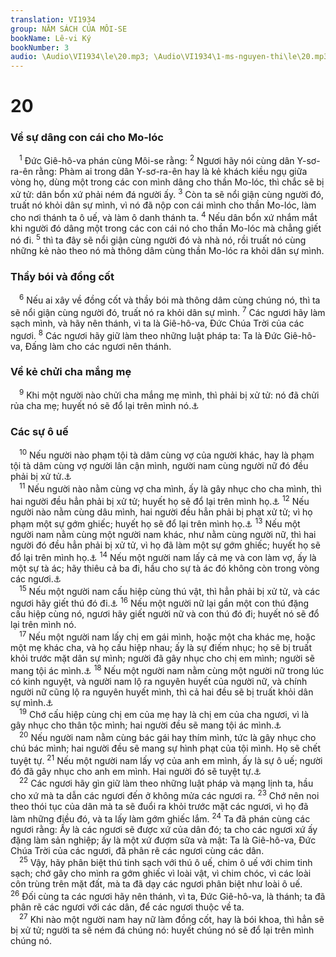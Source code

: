 ```yaml
---
translation: VI1934
group: NĂM SÁCH CỦA MÔI-SE
bookName: Lê-vi Ký 
bookNumber: 3
audio: \Audio\VI1934\le\20.mp3; \Audio\VI1934\1-ms-nguyen-thi\le\20.mp3
---
```


<div class="title"><h1>20</h1><h3>Về sự dâng con cái cho Mo-lóc</h3></div>
<span class="verse le_20_1"> <sup>1</sup> Đức Giê-hô-va phán cùng Môi-se rằng: </span>
<span class="verse le_20_2"><sup>2</sup> Ngươi hãy nói cùng dân Y-sơ-ra-ên rằng: Phàm ai trong dân Y-sơ-ra-ên hay là kẻ khách kiều ngụ giữa vòng họ, dùng một trong các con mình dâng cho thần Mo-lóc, thì chắc sẽ bị xử tử: dân bổn xứ phải ném đá người ấy. </span>
<span class="verse le_20_3"><sup>3</sup> Còn ta sẽ nổi giận cùng người đó, truất nó khỏi dân sự mình, vì nó đã nộp con cái mình cho thần Mo-lóc, làm cho nơi thánh ta ô uế, và làm ô danh thánh ta. </span>
<span class="verse le_20_4"><sup>4</sup> Nếu dân bổn xứ nhắm mắt khi người đó dâng một trong các con cái nó cho thần Mo-lóc mà chẳng giết nó đi. </span>
<span class="verse le_20_5"><sup>5</sup> thì ta đây sẽ nổi giận cùng người đó và nhà nó, rồi truất nó cùng những kẻ nào theo nó mà thông dâm cùng thần Mo-lóc ra khỏi dân sự mình. <br/></span>
<div class="title"><h3>Thầy bói và đồng cốt</h3></div>
<span class="verse le_20_6"> <sup>6</sup> Nếu ai xây về đồng cốt và thầy bói mà thông dâm cùng chúng nó, thì ta sẽ nổi giận cùng người đó, truất nó ra khỏi dân sự mình. </span>
<span class="verse le_20_7"><sup>7</sup> Các ngươi hãy làm sạch mình, và hãy nên thánh, vì ta là Giê-hô-va, Đức Chúa Trời của các ngươi. </span>
<span class="verse le_20_8"><sup>8</sup> Các ngươi hãy giữ làm theo những luật pháp ta: Ta là Đức Giê-hô-va, Đấng làm cho các ngươi nên thánh. <br/></span>
<div class="title"><h3>Về kẻ chửi cha mắng mẹ</h3></div>
<span class="verse le_20_9"> <sup>9</sup> Khi một người nào chửi cha mắng mẹ mình, thì phải bị xử tử: nó đã chửi rủa cha mẹ; huyết nó sẽ đổ lại trên mình nó.<a data-toggle="tooltip" data-placement="bottom" title="Xu 21:17; Mat 15:4; Mac 7:10">⚓</a><br/></span>
<div class="title"><h3>Các sự ô uế</h3></div>
<span class="verse le_20_10"> <sup>10</sup> Nếu người nào phạm tội tà dâm cùng vợ của người khác, hay là phạm tội tà dâm cùng vợ người lân cận mình, người nam cùng người nữ đó đều phải bị xử tử.<a data-toggle="tooltip" data-placement="bottom" title="Xu 20:14; Le 18:20; Phu 5:18">⚓</a><br/></span>
<span class="verse le_20_11"> <sup>11</sup> Nếu người nào nằm cùng vợ cha mình, ấy là gây nhục cho cha mình, thì hai người đều hẳn phải bị xử tử; huyết họ sẽ đổ lại trên mình họ.<a data-toggle="tooltip" data-placement="bottom" title="Le 18:8; Phu 22:30; 27:20">⚓</a></span>
<span class="verse le_20_12"><sup>12</sup> Nếu người nào nằm cùng dâu mình, hai người đều hẳn phải bị phạt xử tử; vì họ phạm một sự gớm ghiếc; huyết họ sẽ đổ lại trên mình họ.<a data-toggle="tooltip" data-placement="bottom" title="Le 18:15">⚓</a></span>
<span class="verse le_20_13"><sup>13</sup> Nếu một người nam nằm cùng một người nam khác, như nằm cùng người nữ, thì hai người đó đều hẳn phải bị xử tử, vì họ đã làm một sự gớm ghiếc; huyết họ sẽ đổ lại trên mình họ.<a data-toggle="tooltip" data-placement="bottom" title="Le 18:22">⚓</a></span>
<span class="verse le_20_14"><sup>14</sup> Nếu một người nam lấy cả mẹ và con làm vợ, ấy là một sự tà ác; hãy thiêu cả ba đi, hầu cho sự tà ác đó không còn trong vòng các ngươi.<a data-toggle="tooltip" data-placement="bottom" title="Le 18:17; Phu 27:23">⚓</a><br/></span>
<span class="verse le_20_15"> <sup>15</sup> Nếu một người nam cấu hiệp cùng thú vật, thì hẳn phải bị xử tử, và các ngươi hãy giết thú đó đi.<a data-toggle="tooltip" data-placement="bottom" title="Xu 22:19; Le 18:23; Phu 27:21">⚓</a></span>
<span class="verse le_20_16"><sup>16</sup> Nếu một người nữ lại gần một con thú đặng cấu hiệp cùng nó, ngươi hãy giết người nữ và con thú đó đi; huyết nó sẽ đổ lại trên mình nó. <br/></span>
<span class="verse le_20_17"> <sup>17</sup> Nếu một người nam lấy chị em gái mình, hoặc một cha khác mẹ, hoặc một mẹ khác cha, và họ cấu hiệp nhau; ấy là sự điếm nhục; họ sẽ bị truất khỏi trước mặt dân sự mình; người đã gây nhục cho chị em mình; người sẽ mang tội ác mình.<a data-toggle="tooltip" data-placement="bottom" title="Le 18:9; Phu 27:22">⚓</a></span>
<span class="verse le_20_18"><sup>18</sup> Nếu một người nam nằm cùng một người nữ trong lúc có kinh nguyệt, và người nam lộ ra nguyên huyết của người nữ, và chính người nữ cũng lộ ra nguyên huyết mình, thì cả hai đều sẽ bị truất khỏi dân sự mình.<a data-toggle="tooltip" data-placement="bottom" title="Le 18:19">⚓</a><br/></span>
<span class="verse le_20_19"> <sup>19</sup> Chớ cấu hiệp cùng chị em của mẹ hay là chị em của cha ngươi, vì là gây nhục cho thân tộc mình; hai người đều sẽ mang tội ác mình.<a data-toggle="tooltip" data-placement="bottom" title="Le 18:12-14">⚓</a><br/></span>
<span class="verse le_20_20"> <sup>20</sup> Nếu người nam nằm cùng bác gái hay thím mình, tức là gây nhục cho chú bác mình; hai người đều sẽ mang sự hình phạt của tội mình. Họ sẽ chết tuyệt tự. </span>
<span class="verse le_20_21"><sup>21</sup> Nếu một người nam lấy vợ của anh em mình, ấy là sự ô uế; người đó đã gây nhục cho anh em mình. Hai người đó sẽ tuyệt tự.<a data-toggle="tooltip" data-placement="bottom" title="Le 18:16">⚓</a><br/></span>
<span class="verse le_20_22"> <sup>22</sup> Các ngươi hãy gìn giữ làm theo những luật pháp và mạng lịnh ta, hầu cho xứ mà ta dẫn các ngươi đến ở không mửa các ngươi ra. </span>
<span class="verse le_20_23"><sup>23</sup> Chớ nên noi theo thói tục của dân mà ta sẽ đuổi ra khỏi trước mặt các ngươi, vì họ đã làm những điều đó, và ta lấy làm gớm ghiếc lắm. </span>
<span class="verse le_20_24"><sup>24</sup> Ta đã phán cùng các ngươi rằng: Ấy là các ngươi sẽ được xứ của dân đó; ta cho các ngươi xứ ấy đặng làm sản nghiệp; ấy là một xứ đượm sữa và mật: Ta là Giê-hô-va, Đức Chúa Trời của các ngươi, đã phân rẽ các ngươi cùng các dân. <br/></span>
<span class="verse le_20_25"> <sup>25</sup> Vậy, hãy phân biệt thú tinh sạch với thú ô uế, chim ô uế với chim tinh sạch; chớ gây cho mình ra gớm ghiếc vì loài vật, vì chim chóc, vì các loài côn trùng trên mặt đất, mà ta đã dạy các ngươi phân biệt như loài ô uế. </span>
<span class="verse le_20_26"><sup>26</sup> Đối cùng ta các ngươi hãy nên thánh, vì ta, Đức Giê-hô-va, là thánh; ta đã phân rẽ các ngươi với các dân, để các ngươi thuộc về ta. <br/></span>
<span class="verse le_20_27"> <sup>27</sup> Khi nào một người nam hay nữ làm đồng cốt, hay là bói khoa, thì hẳn sẽ bị xử tử; người ta sẽ ném đá chúng nó: huyết chúng nó sẽ đổ lại trên mình chúng nó. <br/></span>
